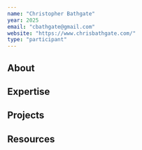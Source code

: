 ```yaml
---
name: "Christopher Bathgate"
year: 2025
email: "cbathgate@gmail.com"
website: "https://www.chrisbathgate.com/"
type: "participant"
---
```


## About 

## Expertise

## Projects

## Resources 